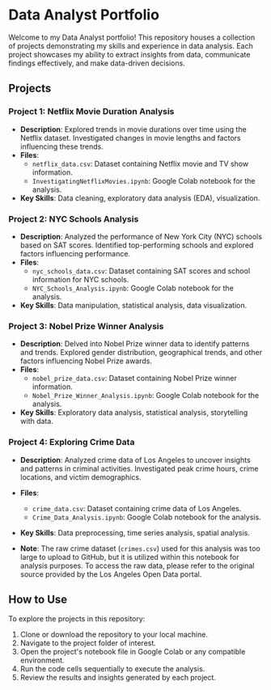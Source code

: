 # Data Analyst Portfolio

Welcome to my Data Analyst portfolio! This repository houses a collection of projects demonstrating my skills and experience in data analysis. Each project showcases my ability to extract insights from data, communicate findings effectively, and make data-driven decisions.

## Projects

### Project 1: Netflix Movie Duration Analysis

- **Description**: Explored trends in movie durations over time using the Netflix dataset. Investigated changes in movie lengths and factors influencing these trends.
- **Files**:
  - `netflix_data.csv`: Dataset containing Netflix movie and TV show information.
  - `InvestigatingNetflixMovies.ipynb`: Google Colab notebook for the analysis.
- **Key Skills**: Data cleaning, exploratory data analysis (EDA), visualization.

### Project 2: NYC Schools Analysis

- **Description**: Analyzed the performance of New York City (NYC) schools based on SAT scores. Identified top-performing schools and explored factors influencing performance.
- **Files**:
  - `nyc_schools_data.csv`: Dataset containing SAT scores and school information for NYC schools.
  - `NYC_Schools_Analysis.ipynb`: Google Colab notebook for the analysis.
- **Key Skills**: Data manipulation, statistical analysis, data visualization.

### Project 3: Nobel Prize Winner Analysis

- **Description**: Delved into Nobel Prize winner data to identify patterns and trends. Explored gender distribution, geographical trends, and other factors influencing Nobel Prize awards.
- **Files**:
  - `nobel_prize_data.csv`: Dataset containing Nobel Prize winner information.
  - `Nobel_Prize_Winner_Analysis.ipynb`: Google Colab notebook for the analysis.
- **Key Skills**: Exploratory data analysis, statistical analysis, storytelling with data.

### Project 4: Exploring Crime Data

- **Description**: Analyzed crime data of Los Angeles to uncover insights and patterns in criminal activities. Investigated peak crime hours, crime locations, and victim demographics.
- **Files**:
  - `crime_data.csv`: Dataset containing crime data of Los Angeles.
  - `Crime_Data_Analysis.ipynb`: Google Colab notebook for the analysis.
- **Key Skills**: Data preprocessing, time series analysis, spatial analysis.

- **Note**: The raw crime dataset (`crimes.csv`) used for this analysis was too large to upload to GitHub, but it is utilized within this notebook for analysis purposes. To access the raw data, please refer to the original source provided by the Los Angeles Open Data portal.


## How to Use

To explore the projects in this repository:

1. Clone or download the repository to your local machine.
2. Navigate to the project folder of interest.
3. Open the project's notebook file in Google Colab or any compatible environment.
4. Run the code cells sequentially to execute the analysis.
5. Review the results and insights generated by each project.
